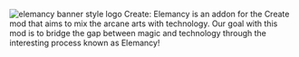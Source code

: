 ![elemancy banner style logo](https://github.com/Garoot1111/Create-Elemancy/assets/129420497/bc32223a-2b80-4cab-8f85-d87764d064a5)
Create: Elemancy is an addon for the Create mod that aims to mix the arcane arts with technology. Our goal with this mod is to bridge the gap between magic and technology through the interesting process known as Elemancy!

